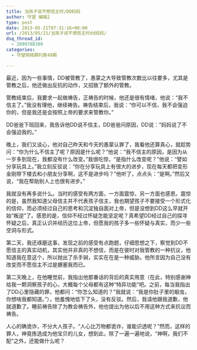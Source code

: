 ```yaml
---
title: 当孩子说不想信主时/DD妈妈
author: 守望 编辑2
type: post
date: 2013-05-21T07:31:16+00:00
url: /2013/05/21/当孩子说不想信主时dd妈妈/
dsq_thread_id:
  - 2099788309
categories:
  - 守望网络期刊第49期

---
```

最近，因为一些事情，DD被管教了，愚蒙之大导致管教次数比以往要多，尤其是管教之后，他还做出反抗的动作，又招致了额外的管教。 

管教结束后，我要求一起做祷告，正祷告的时候，他还是很有情绪，他说：&ldquo;我不信主了。&rdquo;我没有理他，继续祷告。祷告结束后，我说：&ldquo;你可以不信，我不会强迫你的，但是我还是会按照上帝的要求来管教你。&rdquo; 

DD爸爸下班回来，我告诉他DD说不信主，DD爸爸问原因，DD说：&ldquo;妈妈说了不会强迫我的。&rdquo; 

晚上，我们又谈心，他对自己昨天和今天的愚蒙认罪了，我看他还算真心，就趁势问：&ldquo;你为什么不信主了呢？原因是什么呢？&rdquo;他说：&ldquo;我不信主的原因，是因为从一岁多到现在，我都没有什么改变。&rdquo;我很吃惊，&ldquo;是指什么改变呢？&rdquo;他说：&ldquo;譬如分享玩具上。&rdquo;我立刻反驳说：&ldquo;你在分享玩具上有很大的进步，现在每天都把变形金刚带下楼去和小朋友分享啊，这不是进步吗？&rdquo;他听了，点点头：&ldquo;是啊。&rdquo;然后又说，&ldquo;我在帮助别人上也很有进步。&rdquo; 

我就没有再多说什么。当时的感受有两方面，一方面震惊，另一方面也感恩。震惊的是，虽然我知道父母信主并不代表孩子信主，我也期望孩子不要接受一个形式化的信仰，而必须经过自己的思考和沉淀独自面对上帝，但是没想到DD这么早就开始&ldquo;叛逆&rdquo;了。感恩的是，信仰不经过怀疑怎能坚定呢？真希望DD经过自己的探寻怀疑之后，真正认识并经历这位上帝，但愿我的孩子多一些怀疑与真实，而少一些空洞与形式。 

第二天，我还琢磨这事，发现之前的感受有点跑题，仔细思想之下，察觉到DD不愿信主的真实动机，其实他并非真的不想信，而是在彼时对我管教的一种抗议，他知道我在意这个，所以抛出了杀手锏，实实在在是一种威胁。他所言因为自己没有改变而不愿信主不过是搪塞我而已。 

第二天晚上，在他睡觉前，我指出他那番话的背后的真实用意（在此，特别感谢神给我一颗洞察孩子的心，大概每个父母都有这种&ldquo;特异功能&rdquo;吧。之前，每当我指出了DD心里隐藏的罪，他都问：&ldquo;你怎么知道的？&rdquo;我就说：&ldquo;我是你肚子里的蛔虫，你想啥我都知道。&rdquo;），他羞愧地低下了头，没有反驳。然后，我请他跟我道歉，他就道歉了。睡前祷告除了为教会祷告外，他也提出为他以后不用这种方式来抗议而祷告。 

人心的确诡诈，不分大人孩子。&ldquo;人心比万物都诡诈，谁能识透呢？&rdquo;然而，这样的罪人，神竟拣选成为他宝贝的儿女，想到此，除了一遍一遍地说，&ldquo;神啊，我们不配&rdquo;之外，还能做什么呢？